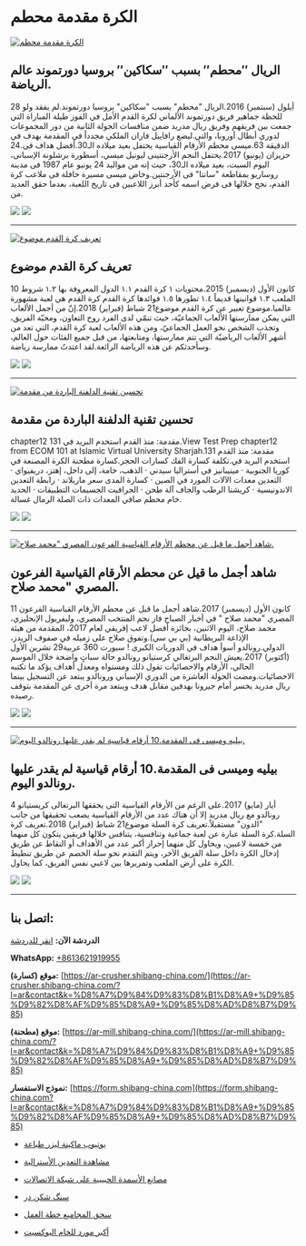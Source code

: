 # الكرة مقدمة محطم

<a href="https://swt.shibang-china.com/?l=ar&img&k=%D8%A7%D9%84%D9%83%D8%B1%D8%A9+%D9%85%D9%82%D8%AF%D9%85%D8%A9+%D9%85%D8%AD%D8%B7%D9%85" target="_blank">![الكرة مقدمة محطم](http://static.shibang-china.com/all-800x300/745.jpg)</a>

## الريال ″محطم″ بسبب ″سكاكين″ بروسيا دورتموند عالم الرياضة.
28 أيلول (سبتمبر) 2016.الريال &quot;محطم&quot; بسبب &quot;سكاكين&quot; بروسيا دورتموند.لم يفقد ولو للحظة جماهير فريق دورتموند الألماني لكرة القدم الأمل في الفوز طيلة المباراة التي جمعت بين فريقهم وفريق ريال مدريد ضمن منافسات الجولة الثانية من دور المجموعات لدوري أبطال أوروبا، والتي.ليضع رافاييل فاران الملكي مجدداً في المقدمة بهدف في الدقيقة 63.ميسى محطم الأرقام القياسية يحتفل بعيد ميلاده الـ30.أفضل هداف فى.24 حزيران (يونيو) 2017.يحتفل النجم الأرجنتينى ليونيل ميسي، أسطورة برشلونة الإسبانى، اليوم السبت، بعيد ميلاده الـ30، حيث إنه من مواليد 24 يونيو عام 1987 فى مدينة روساريو بمقاطعة &quot;سانتا&quot; فى الأرجنتين.وخاض ميسى مسيرة حافلة فى ملاعب كرة القدم، نجح خلالها فى فرض اسمه كأحد أبرز اللاعبين فى تاريخ اللعبة، بعدما حقق العديد من.


<a href="https://whatsapp.shibangsoft.com/WhatsApp.php" target="_blank" title="WhatsApp">![](http://static.shibang-china.com/icon/whatsapp.png)</a> <a href="https://swt.shibang-china.com/?l=ar&icon&k=%D8%A7%D9%84%D9%83%D8%B1%D8%A9+%D9%85%D9%82%D8%AF%D9%85%D8%A9+%D9%85%D8%AD%D8%B7%D9%85" target="_blank">![](http://static.shibang-china.com/icon/chat-ar.png)</a>

---

<a href="https://swt.shibang-china.com/?l=ar&img&k=%D8%A7%D9%84%D9%83%D8%B1%D8%A9+%D9%85%D9%82%D8%AF%D9%85%D8%A9+%D9%85%D8%AD%D8%B7%D9%85" target="_blank">![تعريف كرة القدم موضوع](http://static.shibang-china.com/all-800x300/1400.jpg)</a>

## تعريف كرة القدم موضوع
10 كانون الأول (ديسمبر) 2015.محتويات ١ كرة القدم ١.١ الدول المعروفة بها ١.٢ شروط الملعب ١.٣ قوانينها قديماً ١.٤ تطورها ١.٥ فوائدها كرة القدم كرة القدم هي لعبة مشهورة عالميا.موضوع تعبير عن كرة القدم موضوع21 شباط (فبراير) 2018.إنّ من أجمل الألعاب التي يمكن ممارستها الألعاب الجماعيّة، حيث تنمّي لدى الفرد روح التعاون، ومحبّة الفريق، وتجذب الشخص نحو العمل الجماعيّ، ومن هذه الألعاب لعبة كرة القدم، التي تعد من أشهر الألعاب الرياضيّة التي تتم ممارستها، ومتابعتها، من قبل جميع الفئات حول العالم، وسأحدثكم عن هذه الرياضة الرائعة.لقد اعتدتُ ممارسة رياضة.


<a href="https://whatsapp.shibangsoft.com/WhatsApp.php" target="_blank" title="WhatsApp">![](http://static.shibang-china.com/icon/whatsapp.png)</a> <a href="https://swt.shibang-china.com/?l=ar&icon&k=%D8%A7%D9%84%D9%83%D8%B1%D8%A9+%D9%85%D9%82%D8%AF%D9%85%D8%A9+%D9%85%D8%AD%D8%B7%D9%85" target="_blank">![](http://static.shibang-china.com/icon/chat-ar.png)</a>

---

<a href="https://swt.shibang-china.com/?l=ar&img&k=%D8%A7%D9%84%D9%83%D8%B1%D8%A9+%D9%85%D9%82%D8%AF%D9%85%D8%A9+%D9%85%D8%AD%D8%B7%D9%85" target="_blank">![تحسين تقنية الدلفنة الباردة من مقدمة](http://static.shibang-china.com/all-800x300/1511.jpg)</a>

## تحسين تقنية الدلفنة الباردة من مقدمة
chapter12 131 مقدمة: منذ القدم استخدم البريد في.View Test Prep chapter12 from ECOM 101 at Islamic Virtual University Sharjah.131 مقدمة: منذ القدم استخدم البريد في.تكلفة كسارة الفك كسارات الحجر.كسارة مطحنة الكرة المصنعة في كوريا الجنوبية &middot; مينيبانيز في أستراليا سيدني &middot; الذهب، خامة، إلى داخل، إهتز، دريفيواي &middot; التعدين معدات الآلات المورد في الصين &middot; كسارة المدى سعر ماريلاند &middot; رابطة التعدين الاندونيسية &middot; كريشنا الرطب والجاف آلة طحن &middot; الجرافيت الجسيمات التطبيقات &middot; الحديد خام محطم صافي المعدات ذات الصلة الرمال غسالة.


<a href="https://whatsapp.shibangsoft.com/WhatsApp.php" target="_blank" title="WhatsApp">![](http://static.shibang-china.com/icon/whatsapp.png)</a> <a href="https://swt.shibang-china.com/?l=ar&icon&k=%D8%A7%D9%84%D9%83%D8%B1%D8%A9+%D9%85%D9%82%D8%AF%D9%85%D8%A9+%D9%85%D8%AD%D8%B7%D9%85" target="_blank">![](http://static.shibang-china.com/icon/chat-ar.png)</a>

---

<a href="https://swt.shibang-china.com/?l=ar&img&k=%D8%A7%D9%84%D9%83%D8%B1%D8%A9+%D9%85%D9%82%D8%AF%D9%85%D8%A9+%D9%85%D8%AD%D8%B7%D9%85" target="_blank">![شاهد أجمل ما قيل عن محطم الأرقام القياسية الفرعون المصري &quot;محمد صلاح.](http://static.shibang-china.com/all-800x300/664.jpg)</a>

## شاهد أجمل ما قيل عن محطم الأرقام القياسية الفرعون المصري &quot;محمد صلاح.
11 كانون الأول (ديسمبر) 2017.شاهد أجمل ما قيل عن محطم الأرقام القياسية الفرعون المصري &quot;محمد صلاح &quot; في أخبار الصباح   فاز نجم المنتخب المصري، وليفربول الإنجليزي، محمد صلاح، اليوم الاثنين، بجائزة أفضل لاعب إفريقي لعام 2017، المقدمة من هيئة الإذاعة البريطانية (بي بي سي).وتفوق صلاح على زميله في صفوف الريدز، الدولي.رونالدو أسوأ هداف في الدوريات الكبرى ! سبورت 360 عربية29 تشرين الأول (أكتوبر) 2017.يعيش النجم البرتغالي كرستيانو رونالدو حالة سباتٍ واضحة خلال الموسم الحالي، الأرقام والاحصائيات تقول ذلك ومستواه ومعدل أهداف يؤكد ما تكتبه الاحصائيات.ومضت الجولة العاشرة من الدوري الإسباني ورونالدو يبتعد عن التسجيل بينما ريال مدريد يخسر أمام جيرونا بهدفين مقابل هدف ويبتعد مرة أخرى عن المقدمة بتوقف رصيده.


<a href="https://whatsapp.shibangsoft.com/WhatsApp.php" target="_blank" title="WhatsApp">![](http://static.shibang-china.com/icon/whatsapp.png)</a> <a href="https://swt.shibang-china.com/?l=ar&icon&k=%D8%A7%D9%84%D9%83%D8%B1%D8%A9+%D9%85%D9%82%D8%AF%D9%85%D8%A9+%D9%85%D8%AD%D8%B7%D9%85" target="_blank">![](http://static.shibang-china.com/icon/chat-ar.png)</a>

---

<a href="https://swt.shibang-china.com/?l=ar&img&k=%D8%A7%D9%84%D9%83%D8%B1%D8%A9+%D9%85%D9%82%D8%AF%D9%85%D8%A9+%D9%85%D8%AD%D8%B7%D9%85" target="_blank">![بيليه وميسى فى المقدمة.10 أرقام قياسية لم يقدر عليها رونالدو اليوم.](http://static.shibang-china.com/all-800x300/128.jpg)</a>

## بيليه وميسى فى المقدمة.10 أرقام قياسية لم يقدر عليها رونالدو اليوم.
4 أيار (مايو) 2017.على الرغم من الأرقام القياسية التى يحققها البرتغالى كريستيانو رونالدو مع ريال مدريد إلا أن هناك عدد من الأرقام القياسية يصعب تحقيقها من جانب &quot;الدون&quot; مستقبلاً.تعريف كرة السلة موضوع21 شباط (فبراير) 2018.تعريف كرة السلة.كرة السلة عبارة عن لعبة جماعية وتنافسية، يتنافس خلالها فريقين يتكون كل منهما من خمسة لاعبين، ويحاول كل منهما إحراز أكبر عدد من الأهداف أو النقاط عن طريق إدخال الكرة داخل سلة الفريق الآخر، ويتم التقدم نحو سلة الخصم عن طريق تنطيط الكرة على أرض الملعب وتمريرها بين لاعبي نفس الفريق، كما يحاول.


<a href="https://whatsapp.shibangsoft.com/WhatsApp.php" target="_blank" title="WhatsApp">![](http://static.shibang-china.com/icon/whatsapp.png)</a> <a href="https://swt.shibang-china.com/?l=ar&icon&k=%D8%A7%D9%84%D9%83%D8%B1%D8%A9+%D9%85%D9%82%D8%AF%D9%85%D8%A9+%D9%85%D8%AD%D8%B7%D9%85" target="_blank">![](http://static.shibang-china.com/icon/chat-ar.png)</a>

---
## اتصل بنا:

**الدردشة الآن:** [انقر للدردشة](https://swt.shibang-china.com?l=ar&contact&k=%D8%A7%D9%84%D9%83%D8%B1%D8%A9+%D9%85%D9%82%D8%AF%D9%85%D8%A9+%D9%85%D8%AD%D8%B7%D9%85)

**WhatsApp:**  [+8613621919955](https://whatsapp.shibangsoft.com/WhatsApp.php)

**موقع (كسارة):** [https://ar-crusher.shibang-china.com/](https://ar-crusher.shibang-china.com/?l=ar&contact&k=%D8%A7%D9%84%D9%83%D8%B1%D8%A9+%D9%85%D9%82%D8%AF%D9%85%D8%A9+%D9%85%D8%AD%D8%B7%D9%85)

**موقع (مطحنة):** [https://ar-mill.shibang-china.com/](https://ar-mill.shibang-china.com/?l=ar&contact&k=%D8%A7%D9%84%D9%83%D8%B1%D8%A9+%D9%85%D9%82%D8%AF%D9%85%D8%A9+%D9%85%D8%AD%D8%B7%D9%85)

**نموذج الاستفسار:** [https://form.shibang-china.com](https://form.shibang-china.com?l=ar&contact&k=%D8%A7%D9%84%D9%83%D8%B1%D8%A9+%D9%85%D9%82%D8%AF%D9%85%D8%A9+%D9%85%D8%AD%D8%B7%D9%85)

* [يوتيوب ماكينة ليزر طباعة](../21/%D9%8A%D9%88%D8%AA%D9%8A%D9%88%D8%A8%20%D9%85%D8%A7%D9%83%D9%8A%D9%86%D8%A9%20%D9%84%D9%8A%D8%B2%D8%B1%20%D8%B7%D8%A8%D8%A7%D8%B9%D8%A9.md)

* [مشاهدة التعدين الأسترالية](../25/%D9%85%D8%B4%D8%A7%D9%87%D8%AF%D8%A9%20%D8%A7%D9%84%D8%AA%D8%B9%D8%AF%D9%8A%D9%86%20%D8%A7%D9%84%D8%A3%D8%B3%D8%AA%D8%B1%D8%A7%D9%84%D9%8A%D8%A9.md)

* [مصانع الأسمدة الحبيبية على شبكة الاتصالات](../25/%D9%85%D8%B5%D8%A7%D9%86%D8%B9%20%D8%A7%D9%84%D8%A3%D8%B3%D9%85%D8%AF%D8%A9%20%D8%A7%D9%84%D8%AD%D8%A8%D9%8A%D8%A8%D9%8A%D8%A9%20%D8%B9%D9%84%D9%89%20%D8%B4%D8%A8%D9%83%D8%A9%20%D8%A7%D9%84%D8%A7%D8%AA%D8%B5%D8%A7%D9%84%D8%A7%D8%AA.md)

* [سنگ شکن در](../21/%D8%B3%D9%86%DA%AF%20%D8%B4%DA%A9%D9%86%20%D8%AF%D8%B1.md)

* [سحق المجاميع خطة العمل](../21/%D8%B3%D8%AD%D9%82%20%D8%A7%D9%84%D9%85%D8%AC%D8%A7%D9%85%D9%8A%D8%B9%20%D8%AE%D8%B7%D8%A9%20%D8%A7%D9%84%D8%B9%D9%85%D9%84.md)

* [أكبر مورد للخام البوكسيت](../24/%D8%A3%D9%83%D8%A8%D8%B1%20%D9%85%D9%88%D8%B1%D8%AF%20%D9%84%D9%84%D8%AE%D8%A7%D9%85%20%D8%A7%D9%84%D8%A8%D9%88%D9%83%D8%B3%D9%8A%D8%AA.md)
